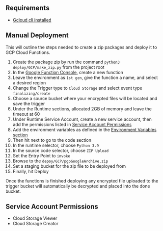 ## Requirements

* [Gcloud cli installed](https://cloud.google.com/sdk/docs/install)

## Manual Deployment

This will outline the steps needed to create a zip packages and deploy it to GCP Cloud Functions.

1. Create the package zip by run the command `python3 deploy/GCP/make_zip.py` from the project root
2. In the [Google Function Console](https://console.cloud.google.com/functions/list), create a new function
3. Leave the environment as `1st gen`, give the function a name, and select a desired region
4. Change the Trigger type to `Cloud Storage` and select event type `finalizing/create`
5. Choose a source bucket where your encrypted files will be located and save the trigger
6. Under the Runtime sections, allocated 2GB of memory and leave the timeout at 60
7. Under Runtime Service Account, create a new service account, then add the permissions listed
   in [Service Account Permissions](#service_account_permissions)
8. Add the environment variables as defined in
   the [Environment Variables section](/README.md#runtime_environment_variables)
9. Then hit next to go to the code section
10. In the runtime selector, choose `Python 3.9`
11. In the source code selector, choose `ZIP Upload`
12. Set the Entry Point to `invoke`
13. Browse to the `depoy/GCP/pgpGoogleArchive.zip`
14. Set a staging bucket for the zip file to be deployed from
15. Finally, hit Deploy

Once the functions is finished deploying any encrypted file uploaded to the trigger bucket will automatically be 
decrypted and placed into the done bucket.

## Service Account Permissions

* Cloud Storage Viewer
* Cloud Storage Creator

